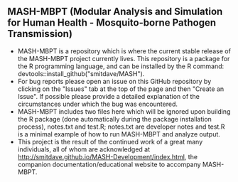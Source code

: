 ## MASH-MBPT (Modular Analysis and Simulation for Human Health - Mosquito-borne Pathogen Transmission)

* MASH-MBPT is a repository which is where the current stable release of the MASH-MBPT project currently lives. This repository is a package for the R programming language, and can be installed by the R command: devtools::install_github("smitdave/MASH"). 
* For bug reports please open an issue on this GitHub repository by clicking on the "Issues" tab at the top of the page and then "Create an Issue". If possible please provide a detailed explanation of the circumstances under which the bug was encountered.
* MASH-MBPT includes two files here which will be ignored upon building the R package (done automatically during the package installation process), notes.txt and test.R; notes.txt are developer notes and test.R is a minimal example of how to run MASH-MBPT and analyze output.
* This project is the result of the continued work of a great many individuals, all of whom are acknowledged at http://smitdave.github.io/MASH-Development/index.html, the companion documentation/educational website to accompany MASH-MBPT.
